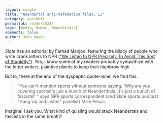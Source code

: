 ```yaml
---
layout: single 
title: "Neandertal anti-defamation files, 11" 
category: quickbit
permalink: /node/15314
tags: [media, humor, Neandertals] 
comments: false 
author: John Hawks 
---
```


<i>Slate</i> has an editorial by Farhad Manjoo, featuring the idiocy of people who write crank letters to NPR (<a href="http://www.slate.com/id/2286927/">"We Listen to NPR Precisely To Avoid This Sort of Stupidity"</a>). Yes, I know some of my readers probably sympathize with the letter writers, plaintive plaints to keep their highbrow high. 

But lo, there at the end of the dyspeptic quote-mine, we find this: 

<blockquote>"You can't mention sports without someone saying, 'Why are you covering sportsit's just a bunch of Neanderthals, it's just a bunch of fascists!' " says NPR sports correspondent (and Slate sports podcast "Hang Up and Listen" panelist) Mike Pesca.</blockquote>

Imagine! I ask you: What kind of quisling would stack Neandertals and fascists in the same breath? 

